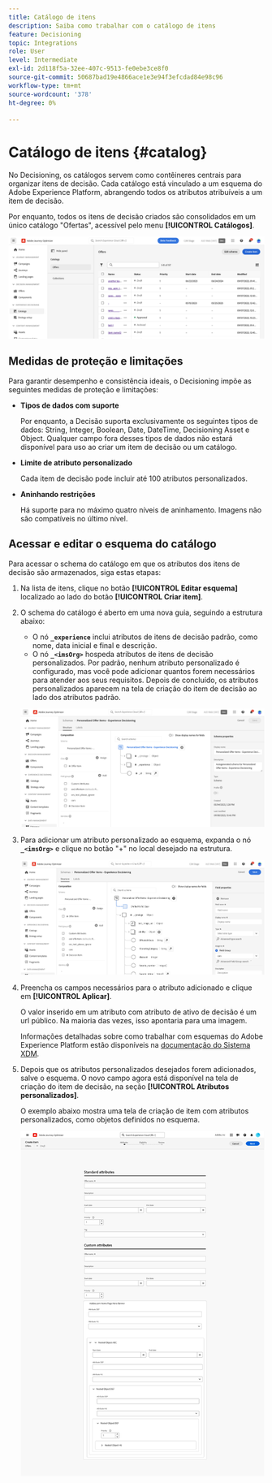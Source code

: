 ```yaml
---
title: Catálogo de itens
description: Saiba como trabalhar com o catálogo de itens
feature: Decisioning
topic: Integrations
role: User
level: Intermediate
exl-id: 2d118f5a-32ee-407c-9513-fe0ebe3ce8f0
source-git-commit: 50687bad19e4866ace1e3e94f3efcdad84e98c96
workflow-type: tm+mt
source-wordcount: '378'
ht-degree: 0%

---
```


# Catálogo de itens {#catalog}

No Decisioning, os catálogos servem como contêineres centrais para organizar itens de decisão. Cada catálogo está vinculado a um esquema do Adobe Experience Platform, abrangendo todos os atributos atribuíveis a um item de decisão.

Por enquanto, todos os itens de decisão criados são consolidados em um único catálogo &quot;Ofertas&quot;, acessível pelo menu **[!UICONTROL Catálogos]**.

![](assets/catalogs-list.png)

## Medidas de proteção e limitações

Para garantir desempenho e consistência ideais, o Decisioning impõe as seguintes medidas de proteção e limitações:

* **Tipos de dados com suporte**

  Por enquanto, a Decisão suporta exclusivamente os seguintes tipos de dados: String, Integer, Boolean, Date, DateTime, Decisioning Asset e Object. Qualquer campo fora desses tipos de dados não estará disponível para uso ao criar um item de decisão ou um catálogo.


* **Limite de atributo personalizado**

  Cada item de decisão pode incluir até 100 atributos personalizados.

* **Aninhando restrições**

  Há suporte para no máximo quatro níveis de aninhamento. Imagens não são compatíveis no último nível.

## Acessar e editar o esquema do catálogo

Para acessar o schema do catálogo em que os atributos dos itens de decisão são armazenados, siga estas etapas:

1. Na lista de itens, clique no botão **[!UICONTROL Editar esquema]** localizado ao lado do botão **[!UICONTROL Criar item]**.

1. O schema do catálogo é aberto em uma nova guia, seguindo a estrutura abaixo:

   * O nó **`_experience`** inclui atributos de itens de decisão padrão, como nome, data inicial e final e descrição.
   * O nó **`_<imsOrg>`** hospeda atributos de itens de decisão personalizados. Por padrão, nenhum atributo personalizado é configurado, mas você pode adicionar quantos forem necessários para atender aos seus requisitos. Depois de concluído, os atributos personalizados aparecem na tela de criação do item de decisão ao lado dos atributos padrão.

   ![](assets/catalogs-schema.png)

1. Para adicionar um atributo personalizado ao esquema, expanda o nó **`_<imsOrg>`** e clique no botão &quot;+&quot; no local desejado na estrutura.

   ![](assets/catalogs-add.png)

1. Preencha os campos necessários para o atributo adicionado e clique em **[!UICONTROL Aplicar]**.

   O valor inserido em um atributo com atributo de ativo de decisão é um url público. Na maioria das vezes, isso apontaria para uma imagem.

   Informações detalhadas sobre como trabalhar com esquemas do Adobe Experience Platform estão disponíveis na [documentação do Sistema XDM](https://experienceleague.adobe.com/docs/experience-platform/xdm/ui/overview.html?lang=pt-BR).

1. Depois que os atributos personalizados desejados forem adicionados, salve o esquema. O novo campo agora está disponível na tela de criação do item de decisão, na seção **[!UICONTROL Atributos personalizados]**.


   O exemplo abaixo mostra uma tela de criação de item com atributos personalizados, como objetos definidos no esquema.

   ![](assets/custom-attributes.png)

